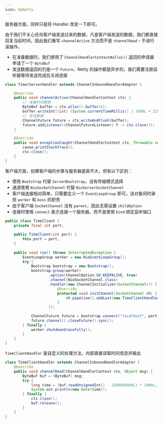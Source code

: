 ```yaml
---
icon: ApNetty
---
```

服务器方面，同样只是将 Handler 改变一下即可。

由于我们不关心任何客户端发送过来的数据，凡是客户端发送的数据，我们都直接回复当前时间，因此我们重写 `channelActive` 方法而不是 `channelRead` - 不进行读操作。

* 在准备数据时，我们使用了 `ChannelHandlerContext#alloc()` 返回的申请器申请了一个 `ByteBuf`
* 发送数据返回的仍是一个 `Future`，Netty 的操作都是异步的，我们需要注册监听器等待发送完成后关闭连接

```java
class TimerServerHandler extends ChannelInboundHandlerAdapter {

    @Override
    public void channelActive(ChannelHandlerContext ctx) {
        // 准备时间数据
        ByteBuf buffer = ctx.alloc().buffer(4);
        buffer.writeInt((int) (System.currentTimeMillis() / 1000L + 2208988800L));
        // 发送数据
        ChannelFuture future = ctx.writeAndFlush(buffer);
        future.addListener((ChannelFutureListener) f -> ctx.close());
    }

    @Override
    public void exceptionCaught(ChannelHandlerContext ctx, Throwable cause) {
        cause.printStackTrace();
        ctx.close();
    }
}
```

客户端方面，创建客户端的步骤与服务器差距不大，但有以下区别：

* 使用 `Bootstrap` 代替 `ServerBootstrap`，没有传输模式选择
* 通道使用 `NioSocketChannel` 代替 `NioServerSocketChannel`
* 客户端连接相对简单，只需要定义一个 `EventLoopGroup` 即可，该对象同时承担 `worker` 和 `boss` 的职责
* 由于客户端 `SocketChannel` 没有 `parent`，因此无需设置 `childOption`
* 连接时使用 `connect` 表示连接一个服务器，而不是使用 `bind` 绑定监听端口

```java
public class TimeClient {
    private final int port;
  
    public TimeClient(int port) {
        this.port = port;
    }
  
    public void run() throws InterruptedException {
        EventLoopGroup worker = new NioEventLoopGroup();
        try {
            Bootstrap bootstrap = new Bootstrap();
            bootstrap.group(worker)
                    .option(ChannelOption.SO_KEEPALIVE, true)
                    .channel(NioSocketChannel.class)
                    .handler(new ChannelInitializer<SocketChannel>() {
                        @Override
                        protected void initChannel(SocketChannel ch) {
                            ch.pipeline().addLast(new TimeClientHandler());
                        }
                    });
                
            ChannelFuture future = bootstrap.connect("localhost", port).sync();
            future.channel().closeFuture().sync();
        } finally {
            worker.shutdownGracefully();
        }
    }
}
```

`TimeClientHandler` 是自定义的处理方法，内部直接读取时间信息并输出

```java
class TimeClientHandler extends ChannelInboundHandlerAdapter {
    @Override
    public void channelRead(ChannelHandlerContext ctx, Object msg) {
        ByteBuf buf = (ByteBuf) msg;
        try {
            long time = (buf.readUnsignedInt() - 2208988800L) * 1000L;
            System.out.println(new Date(time));
        } finally {
            ctx.close();
            buf.release();
        }
    }
}
```
